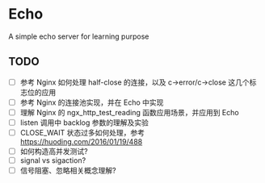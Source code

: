 Echo
===

A simple echo server for learning purpose


## TODO
* [ ] 参考 Nginx 如何处理 half-close 的连接，以及 c->error/c->close 这几个标志位的应用
* [ ] 参考 Nginx 的连接池实现，并在 Echo 中实现
* [ ] 理解 Nginx 的 ngx_http_test_reading 函数应用场景，并应用到 Echo
* [ ] listen 调用中 backlog 参数的理解及实验
* [ ] CLOSE_WAIT 状态过多如何处理，参考 https://huoding.com/2016/01/19/488
* [ ] 如何构造高并发测试?
* [ ] signal vs sigaction?
* [ ] 信号阻塞、忽略相关概念理解?
